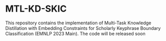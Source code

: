 # MTL-KD-SKIC
This repository contains the implementation of Multi-Task Knowledge Distillation with Embedding Constraints for Scholarly Keyphrase Boundary Classification (EMNLP 2023 Main). The code will be released soon
